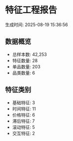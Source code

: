 # 特征工程报告
生成时间: 2025-08-19 15:36:56

## 数据概览
- 总样本数: 42,253
- 特征数量: 28
- 单品数量: 203
- 品类数量: 6

## 特征类别
- 基础特征: 3
- 时间特征: 11
- 价格特征: 6
- 滞后特征: 7
- 滚动特征: 5
- 交互特征: 2